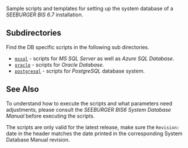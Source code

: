 Sample scripts and templates for setting up the system database of a *SEEBURGER BIS 6.7* installation.

## Subdirectories

Find the DB specific scripts in the following sub directories.

* [`mssql`](mssql/) - scripts for *MS SQL Server* as well as *Azure SQL Database*.
* [`oracle`](oracle/) - scripts for *Oracle Database*.
* [`postgresql`](postgresql/) - scripts for *PostgreSQL* database system.

## See Also

To understand how to execute the scripts and what parameters need adjustments, 
please consult the *SEEBURGER BIS6 System Database Manual* before executing
the scripts.

The scripts are only valid for the latest release, make sure the `Revision:`
date in the header matches the date printed in the corresponding System
Database Manual revision.
